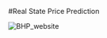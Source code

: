 #Real State Price Prediction 


![BHP_website](https://github.com/user-attachments/assets/17c0079e-a918-4a7c-9eed-bd0fb2f641d0)

